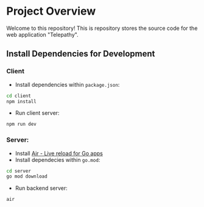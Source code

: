 # Project Overview

Welcome to this repository! This is repository stores the source code for the web application "Telepathy".

## Install Dependencies for Development

### Client
- Install dependencies within `package.json`: 
``` bash
cd client
npm install
```
- Run client server: 
``` bash
npm run dev
```

### Server:
- Install <a href="https://github.com/air-verse/air">Air - Live reload for Go apps</a>
- Install dependecies within `go.mod`:
``` bash
cd server
go mod download
```

- Run backend server: 
``` bash
air
```
